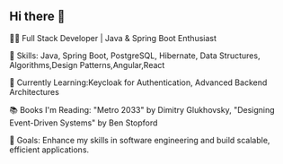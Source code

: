 ## Hi there 👋

👨‍💻 Full Stack Developer | Java & Spring Boot Enthusiast

🔧 Skills: Java, Spring Boot, PostgreSQL, Hibernate, Data Structures, Algorithms,Design Patterns,Angular,React

🌱 Currently Learning:Keycloak for Authentication, Advanced Backend Architectures

📚 Books I'm Reading: "Metro 2033" by Dimitry Glukhovsky, "Designing Event-Driven Systems" by Ben Stopford

🎯 Goals: Enhance my skills in  software engineering and build scalable, efficient applications.


